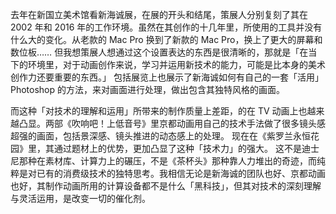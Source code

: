 去年在新国立美术馆看新海诚展，在展的开头和结尾，策展人分别复刻了其在 2002 年和 2016 年的工作环境。虽然在其创作的十几年里，所使用的工具并没有什么大的变化。从老款的 Mac Pro 换到了新款的 Mac Pro，换上了更大的屏幕和数位板……
但我想策展人想通过这个设置表达的东西是很清晰的，那就是「在当下的环境里，对于动画创作来说，学习并运用新技术的能力，可能是比本身的美术创作力还要重要的东西。」
包括展览上也展示了新海诚如何有自己的一套「活用」Photoshop 的方法，来对画面进行处理，做出包含其独特风格的画面。

而这种「对技术的理解和运用」所带来的制作质量上差距，的在 TV 动画上也越来越凸显。两部《吹响吧！上低音号》里京都动画用自己的技术手法做了很多镜头感超强的画面，包括景深感、镜头推进的动态感上的处理。
现在在《紫罗兰永恒花园》里，其通过题材上的优势，更加凸显了这种「技术力」的强大。
这不是迪士尼那种在素材库、计算力上的碾压，不是《茶杯头》那种靠人力堆出的奇迹，而纯粹是对已有的消费级技术的独特思考。我相信无论是新海诚的团队也好、京都动画也好，其制作动画所用的计算设备都不是什么「黑科技」，但其对技术的深刻理解与灵活运用，是改变一切的催化剂。